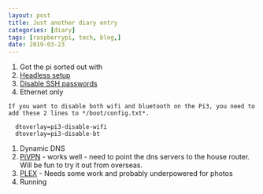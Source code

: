 ```yaml
---
layout: post
title: Just another diary entry
categories: [diary] 
tags: [raspberrypi, tech, blog,]
date: 2019-03-23
---
```


1. Got the pi sorted out with 
  1. [Headless setup](https://hackernoon.com/raspberry-pi-headless-install-462ccabd75d0)
  1. [Disable SSH passwords](https://raspi.tv/2012/how-to-set-up-keys-and-disable-password-login-for-ssh-on-your-raspberry-pi)
  1. Ethernet only
    
    If you want to disable both wifi and bluetooth on the Pi3, you need to add these 2 lines to */boot/config.txt*. 

      dtoverlay=pi3-disable-wifi
      dtoverlay=pi3-disable-bt
  
  1. Dynamic DNS
  1. [PiVPN](https://github.com/pivpn/pivpn) - works well - need to point the dns servers to the house router.  Will be fun to try it out from overseas.
  1. [PLEX](https://thepi.io/how-to-set-up-a-raspberry-pi-plex-server/) - Needs some work and probably underpowered for photos 
1. Running

